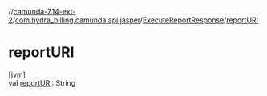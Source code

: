 //[camunda-7.14-ext-2](../../../index.md)/[com.hydra_billing.camunda.api.jasper](../index.md)/[ExecuteReportResponse](index.md)/[reportURI](report-u-r-i.md)

# reportURI

[jvm]\
val [reportURI](report-u-r-i.md): String
